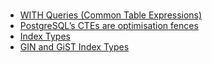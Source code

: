# 
* [WITH Queries (Common Table Expressions)](https://www.postgresql.org/docs/9.1/static/queries-with.html)
* [PostgreSQL’s CTEs are optimisation fences](https://blog.2ndquadrant.com/postgresql-ctes-are-optimization-fences/)
* [Index Types](https://www.postgresql.org/docs/9.2/static/indexes-types.html)
* [GIN and GiST Index Types](https://www.postgresql.org/docs/current/static/textsearch-indexes.html)